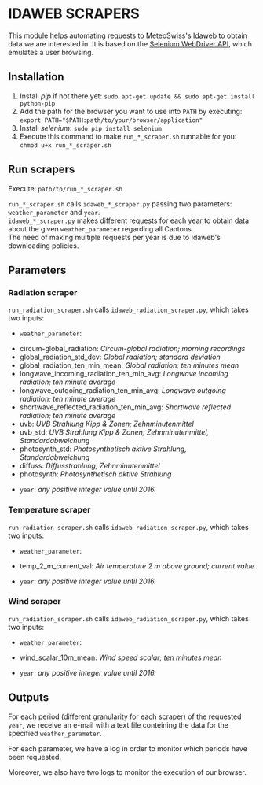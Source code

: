 # IDAWEB SCRAPERS
This module helps automating requests to MeteoSwiss's [Idaweb](https://gate.meteoswiss.ch/idaweb/login.do) to obtain data we are interested in.
It is based on the [Selenium WebDriver API](http://www.seleniumhq.org/projects/webdriver/), which emulates a user browsing.

## Installation
1. Install *pip* if not there yet: `sudo apt-get update && sudo apt-get install python-pip`
2. Add the path for the browser you want to use into `PATH` by executing: <br>
  `export PATH="$PATH:path/to/your/browser/application"`
3. Install *selenium*: `sudo pip install selenium`
4. Execute this command to make `run_*_scraper.sh` runnable for you: `chmod u+x run_*_scraper.sh`

## Run scrapers
Execute: `path/to/run_*_scraper.sh`

`run_*_scraper.sh` calls `idaweb_*_scraper.py` passing two parameters: `weather_parameter` and `year`. <br>
`idaweb_*_scraper.py` makes different requests for each year to obtain data about the given `weather_parameter` regarding all Cantons. <br>
The need of making multiple requests per year is due to Idaweb's downloading policies.

## Parameters
### Radiation scraper
`run_radiation_scraper.sh` calls `idaweb_radiation_scraper.py`, which takes two inputs:
- `weather_parameter`: 
 + circum-global_radiation: *Circum-global radiation; morning recordings*
 + global\_radiation\_std\_dev: *Global radiation; standard deviation*	
 + global\_radiation\_ten\_min\_mean: *Global radiation; ten minutes mean*
 + longwave\_incoming\_radiation\_ten\_min\_avg: *Longwave incoming radiation; ten minute average*
 + longwave\_outgoing\_radiation\_ten\_min\_avg: *Longwave outgoing radiation; ten minute average*
 + shortwave\_reflected\_radiation\_ten\_min\_avg: *Shortwave reflected radiation; ten minute average*
 + uvb: *UVB Strahlung Kipp & Zonen; Zehnminutenmittel*
 + uvb\_std: *UVB Strahlung Kipp & Zonen; Zehnminutenmittel, Standardabweichung*
 + photosynth\_std: *Photosynthetisch aktive Strahlung, Standardabweichung*
 + diffuss: *Diffusstrahlung; Zehnminutenmittel*
 + photosynth: *Photosynthetisch aktive Strahlung*
- `year`: *any positive integer value until 2016.*

### Temperature scraper
`run_radiation_scraper.sh` calls `idaweb_radiation_scraper.py`, which takes two inputs:
- `weather_parameter`:
 + temp_2_m_current_val: *Air temperature 2 m above ground; current value*
- `year`: *any positive integer value until 2016.*

### Wind scraper
`run_radiation_scraper.sh` calls `idaweb_radiation_scraper.py`, which takes two inputs:
- `weather_parameter`:
 + wind_scalar_10m_mean: *Wind speed scalar; ten minutes mean*
- `year`: *any positive integer value until 2016.*

## Outputs
For each period (different granularity for each scraper) of the requested `year`, we receive an e-mail with a text file conteining the data for the specified `weather_parameter`.

For each parameter, we have a log in order to monitor which periods have been requested.

Moreover, we also have two logs to monitor the execution of our browser.
